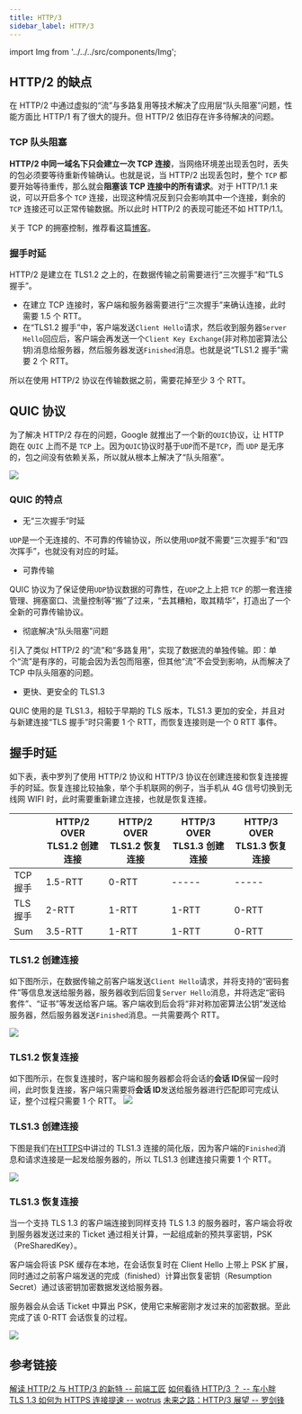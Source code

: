 ```yaml
---
title: HTTP/3
sidebar_label: HTTP/3
---
```


import Img from '../../../src/components/Img';

## HTTP/2 的缺点

在 HTTP/2 中通过虚拟的“流”与多路复用等技术解决了应用层“队头阻塞”问题，性能方面比 HTTP/1 有了很大的提升。但 HTTP/2 依旧存在许多待解决的问题。

### TCP 队头阻塞

**HTTP/2 中同一域名下只会建立一次 TCP 连接**，当网络环境差出现丢包时，丢失的包必须要等待重新传输确认。也就是说，当 HTTP/2 出现丢包时，整个 `TCP` 都要开始等待重传，那么就会**阻塞该 TCP 连接中的所有请求**。对于 HTTP/1.1 来说，可以开启多个 `TCP` 连接，出现这种情况反到只会影响其中一个连接，剩余的 `TCP` 连接还可以正常传输数据。所以此时 HTTP/2 的表现可能还不如 HTTP/1.1。

关于 TCP 的拥塞控制，推荐看这篇[博客](https://blog.csdn.net/jtracydy/article/details/52366461)。

### 握手时延

HTTP/2 是建立在 TLS1.2 之上的，在数据传输之前需要进行“三次握手”和“TLS 握手”。

- 在建立 TCP 连接时，客户端和服务器需要进行“三次握手”来确认连接，此时需要 1.5 个 RTT。
- 在“TLS1.2 握手”中，客户端发送`Client Hello`请求，然后收到服务器`Server Hello`回应后，客户端会再发送一个`Client Key Exchange`(非对称加密算法公钥)消息给服务器，然后服务器发送`Finished`消息。也就是说“TLS1.2 握手”需要 2 个 RTT。

所以在使用 HTTP/2 协议在传输数据之前，需要花掉至少 3 个 RTT。

## QUIC 协议

为了解决 HTTP/2 存在的问题，Google 就推出了一个新的`QUIC`协议，让 HTTP 跑在 `QUIC` 上而不是 `TCP` 上。因为`QUIC`协议时基于`UDP`而不是`TCP`，而 `UDP` 是无序的，包之间没有依赖关系，所以就从根本上解决了“队头阻塞”。

<Img w="600" legend="图：HTTP各层协议" src="https://cosmos-x.oss-cn-hangzhou.aliyuncs.com/20200108223602.png" />

### QUIC 的特点

- 无“三次握手”时延

`UDP`是一个无连接的、不可靠的传输协议，所以使用`UDP`就不需要“三次握手”和“四次挥手”，也就没有对应的时延。

- 可靠传输

QUIC 协议为了保证使用`UDP`协议数据的可靠性，在`UDP`之上上把 `TCP` 的那一套连接管理、拥塞窗口、流量控制等“搬”了过来，“去其糟粕，取其精华”，打造出了一个全新的可靠传输协议。

- 彻底解决“队头阻塞”问题

引入了类似 HTTP/2 的“流”和“多路复用”，实现了数据流的单独传输。即：单个“流”是有序的，可能会因为丢包而阻塞，但其他“流”不会受到影响，从而解决了 TCP 中队头阻塞的问题。

- 更快、更安全的 TLS1.3

QUIC 使用的是 TLS1.3，相较于早期的 TLS 版本，TLS1.3 更加的安全，并且对与新建连接“TLS 握手”时只需要 1 个 RTT，而恢复连接则是一个 0 RTT 事件。

## 握手时延

如下表，表中罗列了使用 HTTP/2 协议和 HTTP/3 协议在创建连接和恢复连接握手的时延。恢复连接比较抽象，举个手机联网的例子，当手机从 4G 信号切换到无线网 WIFI 时，此时需要重新建立连接，也就是恢复连接。

|  | HTTP/2 OVER TLS1.2 创建连接 | HTTP/2 OVER TLS1.2 恢复连接 | HTTP/3 OVER TLS1.3 创建连接 | HTTP/3 OVER TLS1.3 恢复连接 |
| --- | --- | --- | --- | --- |
| TCP 握手 | 1.5-RTT | 0-RTT | ----- | ----- |
| TLS 握手 | 2-RTT | 1-RTT | 1-RTT | 0-RTT |
| Sum | 3.5-RTT | 1-RTT | 1-RTT | 0-RTT |

### TLS1.2 创建连接

如下图所示，在数据传输之前客户端发送`Client Hello`请求，并将支持的“密码套件”等信息发送给服务器，服务器收到后回复`Server Hello`消息，并将选定“密码套件”、“证书”等发送给客户端。客户端收到后会将“非对称加密算法公钥”发送给服务器，然后服务器发送`Finished`消息。一共需要两个 RTT。

<Img w="600" legend="图：TLS1.2创建连接" src="https://cosmos-x.oss-cn-hangzhou.aliyuncs.com/20200108233152.png" />

### TLS1.2 恢复连接

如下图所示，在恢复连接时，客户端和服务器都会将会话的**会话 ID**保留一段时间，此时恢复连接，客户端只需要将**会话 ID**发送给服务器进行匹配即可完成认证，整个过程只需要 1 个 RTT。 <Img w="600" legend="图：TLS1.2恢复连接" src="https://cosmos-x.oss-cn-hangzhou.aliyuncs.com/20200108233819.png" />

### TLS1.3 创建连接

下图是我们在[HTTPS](docs/http/6.http-security/https#https-建立连接的过程)中讲过的 TLS1.3 连接的简化版，因为客户端的`Finished`消息和请求连接是一起发给服务器的，所以 TLS1.3 创建连接只需要 1 个 RTT。

<Img w="600" legend="图：TLS1.3创建连接" src="https://cosmos-x.oss-cn-hangzhou.aliyuncs.com/20200108234311.png" />

### TLS1.3 恢复连接

当一个支持 TLS 1.3 的客户端连接到同样支持 TLS 1.3 的服务器时，客户端会将收到服务器发送过来的 Ticket 通过相关计算，一起组成新的预共享密钥，PSK（PreSharedKey）。

客户端会将该 PSK 缓存在本地，在会话恢复时在 Client Hello 上带上 PSK 扩展，同时通过之前客户端发送的完成（finished）计算出恢复密钥（Resumption Secret）通过该密钥加密数据发送给服务器。

服务器会从会话 Ticket 中算出 PSK，使用它来解密刚才发过来的加密数据。至此完成了该 0-RTT 会话恢复的过程。

<Img w="600" legend="图：TLS1.3恢复连接" src="https://cosmos-x.oss-cn-hangzhou.aliyuncs.com/20200109121509.png" />

## 参考链接

[解读 HTTP/2 与 HTTP/3 的新特 -- 前端工匠](https://mp.weixin.qq.com/s/zhYWDhsqrBO5MB4Hw2XkDA) [如何看待 HTTP/3 ？ -- 车小胖](https://www.zhihu.com/question/302412059/answer/533223530) [TLS 1.3 如何为 HTTPS 连接提速 -- wotrus](https://zhuanlan.zhihu.com/p/27524995) [ 未来之路：HTTP/3 展望 -- 罗剑锋](https://time.geekbang.org/column/intro/100029001)
